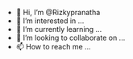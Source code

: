 - 👋 Hi, I’m @Rizkypranatha
- 👀 I’m interested in ...
- 🌱 I’m currently learning ...
- 💞️ I’m looking to collaborate on ...
- 📫 How to reach me ...

<!---
Rizkypranatha/Rizkypranatha is a ✨ special ✨ repository because its `README.md` (this file) appears on your GitHub profile.
You can click the Preview link to take a look at your changes.
--->
